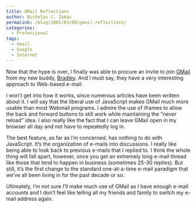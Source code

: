 ```yaml
---
title: GMail Reflections
author: Nicholas C. Zakas
permalink: /blog/2005/03/08/gmail-reflections/
categories:
  - Professional
tags:
  - Gmail
  - Google
  - Internet
---
```

Now that the hype is over, I finally was able to procure an invite to join <a title="GMail" rel="external" href="http://www.gmail.com">GMail</a> from my new buddy, <a title="Bradley Baumann" rel="external" href="http://bradbaumann.blogspot.com/">Bradley</a>. And I must say, they have a very interesting approach to Web-based e-mail.

I won&#8217;t get into how it works, since numerous articles have been written about it. I will say that the liberal use of JavaScript makes GMail much more usable than most Webmail programs. I admire the use of iframes to allow the back and forward buttons to still work while maintaining the &#8220;never reload&#8221; idea. I also really like the fact that I can leave GMail open in my browser all day and not have to repeatedly log in.

The best feature, as far as I&#8217;m concerned, has nothing to do with JavaScript. It&#8217;s the organization of e-mails into discussions. I really like being able to look back to previous e-mails that I replied to. I think the whole thing will fall apart, however, once you get an extremely long e-mail thread like those that tend to happen in business (sometimes 25-30 replies). But still, it&#8217;s the first change to the standard one-at-a-time e-mail paradigm that we&#8217;ve all been living in for the past decade or so.

Ultimately, I&#8217;m not sure I&#8217;ll make much use of GMail as I have enough e-mail accounts and I don&#8217;t feel like telling all my friends and family to switch my e-mail address again.
